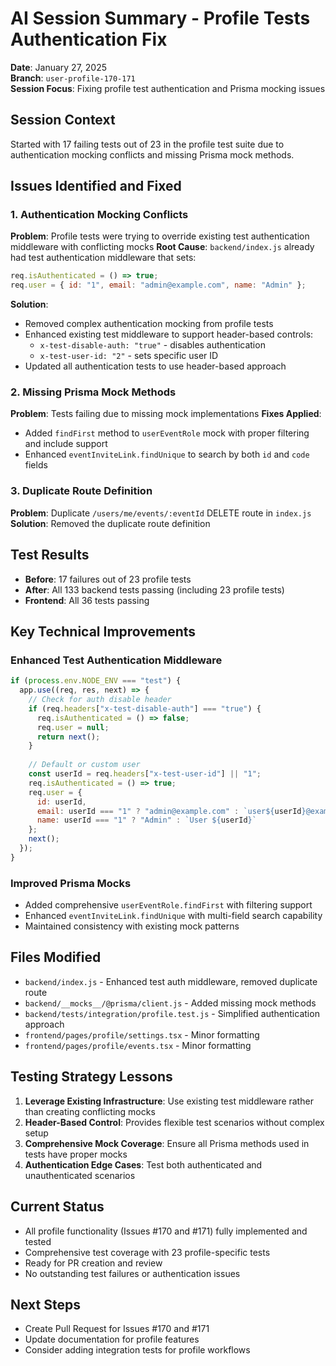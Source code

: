 # AI Session Summary - Profile Tests Authentication Fix
**Date**: January 27, 2025  
**Branch**: `user-profile-170-171`  
**Session Focus**: Fixing profile test authentication and Prisma mocking issues

## Session Context
Started with 17 failing tests out of 23 in the profile test suite due to authentication mocking conflicts and missing Prisma mock methods.

## Issues Identified and Fixed

### 1. Authentication Mocking Conflicts
**Problem**: Profile tests were trying to override existing test authentication middleware with conflicting mocks
**Root Cause**: `backend/index.js` already had test authentication middleware that sets:
```javascript
req.isAuthenticated = () => true;
req.user = { id: "1", email: "admin@example.com", name: "Admin" };
```

**Solution**: 
- Removed complex authentication mocking from profile tests
- Enhanced existing test middleware to support header-based controls:
  - `x-test-disable-auth: "true"` - disables authentication
  - `x-test-user-id: "2"` - sets specific user ID
- Updated all authentication tests to use header-based approach

### 2. Missing Prisma Mock Methods
**Problem**: Tests failing due to missing mock implementations
**Fixes Applied**:
- Added `findFirst` method to `userEventRole` mock with proper filtering and include support
- Enhanced `eventInviteLink.findUnique` to search by both `id` and `code` fields

### 3. Duplicate Route Definition
**Problem**: Duplicate `/users/me/events/:eventId` DELETE route in `index.js`
**Solution**: Removed the duplicate route definition

## Test Results
- **Before**: 17 failures out of 23 profile tests
- **After**: All 133 backend tests passing (including 23 profile tests)
- **Frontend**: All 36 tests passing

## Key Technical Improvements

### Enhanced Test Authentication Middleware
```javascript
if (process.env.NODE_ENV === "test") {
  app.use((req, res, next) => {
    // Check for auth disable header
    if (req.headers["x-test-disable-auth"] === "true") {
      req.isAuthenticated = () => false;
      req.user = null;
      return next();
    }
    
    // Default or custom user
    const userId = req.headers["x-test-user-id"] || "1";
    req.isAuthenticated = () => true;
    req.user = { 
      id: userId, 
      email: userId === "1" ? "admin@example.com" : `user${userId}@example.com`, 
      name: userId === "1" ? "Admin" : `User ${userId}` 
    };
    next();
  });
}
```

### Improved Prisma Mocks
- Added comprehensive `userEventRole.findFirst` with filtering support
- Enhanced `eventInviteLink.findUnique` with multi-field search capability
- Maintained consistency with existing mock patterns

## Files Modified
- `backend/index.js` - Enhanced test auth middleware, removed duplicate route
- `backend/__mocks__/@prisma/client.js` - Added missing mock methods
- `backend/tests/integration/profile.test.js` - Simplified authentication approach
- `frontend/pages/profile/settings.tsx` - Minor formatting
- `frontend/pages/profile/events.tsx` - Minor formatting

## Testing Strategy Lessons
1. **Leverage Existing Infrastructure**: Use existing test middleware rather than creating conflicting mocks
2. **Header-Based Control**: Provides flexible test scenarios without complex setup
3. **Comprehensive Mock Coverage**: Ensure all Prisma methods used in tests have proper mocks
4. **Authentication Edge Cases**: Test both authenticated and unauthenticated scenarios

## Current Status
- All profile functionality (Issues #170 and #171) fully implemented and tested
- Comprehensive test coverage with 23 profile-specific tests
- Ready for PR creation and review
- No outstanding test failures or authentication issues

## Next Steps
- Create Pull Request for Issues #170 and #171
- Update documentation for profile features
- Consider adding integration tests for profile workflows 